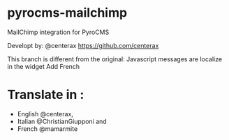 pyrocms-mailchimp
=================

MailChimp integration for PyroCMS

Developt by: @centerax https://github.com/centerax

This branch is different from the original:
Javascript messages are localize in the widget
Add French


Translate in :
=================
- English @centerax,
- Italian @ChristianGiupponi and
- French @mamarmite
